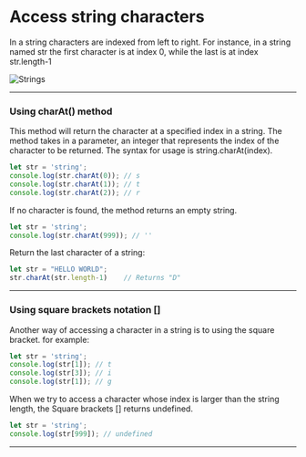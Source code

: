 # Access string characters
In a string characters are indexed from left to right. 
For instance, in a string named str the first character is at index 0, while the last is at index str.length-1

![Strings][strings]

[strings]:https://usemynotes.com/wp-content/uploads/2021/06/How-to-access-the-characters-of-a-String.jpg

***

### Using charAt() method
This method will return the character at a specified index in a string. The method takes in a parameter, an integer that represents the index of the character to be returned. The syntax for usage is string.charAt(index).

```js
let str = 'string';
console.log(str.charAt(0)); // s
console.log(str.charAt(1)); // t
console.log(str.charAt(2)); // r
```

If no character is found, the method returns an empty string.

```js
let str = 'string';
console.log(str.charAt(999)); // ''
```

Return the last character of a string:

```js
let str = "HELLO WORLD";
str.charAt(str.length-1)    // Returns "D"
```

***

### Using square brackets notation []
Another way of accessing a character in a string is to using the square bracket. for example:

```js
let str = 'string';
console.log(str[1]); // t
console.log(str[3]); // i
console.log(str[1]); // g
```

When we try to access a character whose index is larger than the string length, the Square brackets [] returns undefined.

```js
let str = 'string';
console.log(str[999]); // undefined
```

***